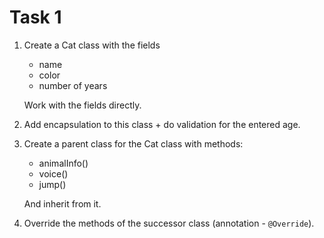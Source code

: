 # Task 1

1. Create a Cat class with the fields
    - name
    - color
    - number of years

   Work with the fields directly.
2. Add encapsulation to this class + do validation for the entered age.
3. Create a parent class for the Cat class with methods:
    - animalInfo()
    - voice()
    - jump()

   And inherit from it.
4. Override the methods of the successor class (annotation - `@Override`).
